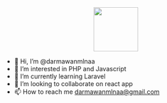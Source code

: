 <div id="header" align="center">
  <img src="https://media.giphy.com/media/M9gbBd9nbDrOTu1Mqx/giphy.gif" width="100"/>
</div>

- 👋 Hi, I’m @darmawanmlnaa
- 👀 I’m interested in PHP and Javascript
- 🌱 I’m currently learning Laravel
- 💞️ I’m looking to collaborate on react app
- 📫 How to reach me darmawanmlnaa@gmail.com

<!---
darmawanmlnaa/darmawanmlnaa is a ✨ special ✨ repository because its `README.md` (this file) appears on your GitHub profile.
You can click the Preview link to take a look at your changes.
--->
